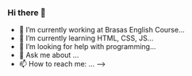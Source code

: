 ### Hi there 👋


- 🔭 I’m currently working at Brasas English Course...
- 🌱 I’m currently learning HTML, CSS, JS...
- 🤔 I’m looking for help with programming...
- 💬 Ask me about ...
- 📫 How to reach me: ...
-->
